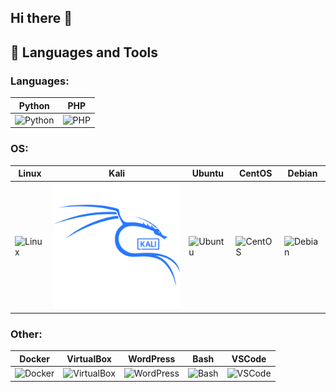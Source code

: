 ## Hi there 👋

<!--
**bhardwaj-23/bhardwaj-23** is a ✨ _special_ ✨ repository because its `README.md` (this file) appears on your GitHub profile.

Here are some ideas to get you started:

- 🔭 I’m currently working on ...
- 🌱 I’m currently learning ...
- 👯 I’m looking to collaborate on ...
- 🤔 I’m looking for help with ...
- 💬 Ask me about ...
- 📫 How to reach me: ...
- 😄 Pronouns: ...
- ⚡ Fun fact: ...
-->
## 🚀 Languages and Tools

### Languages:
| Python | PHP |
|--------|----|
| ![Python](https://cdn.jsdelivr.net/gh/devicons/devicon/icons/python/python-original.svg) | ![PHP](https://cdn.jsdelivr.net/gh/devicons/devicon/icons/php/php-original.svg) |

### OS:
| Linux | Kali | Ubuntu | CentOS | Debian |
|-------|------|--------|--------|--------|
| ![Linux](https://cdn.jsdelivr.net/gh/devicons/devicon/icons/linux/linux-original.svg) | ![Kali](https://raw.githubusercontent.com/canaleal/devicon/574bbc63b185777b0b1a39240c5bb06d99cdb7e6/icons/kalilinux/kalilinux-original-wordmark.svg) | ![Ubuntu](https://cdn.jsdelivr.net/gh/devicons/devicon/icons/ubuntu/ubuntu-plain.svg) | ![CentOS](https://cdn.jsdelivr.net/gh/devicons/devicon/icons/centos/centos-original.svg) | ![Debian](https://cdn.jsdelivr.net/gh/devicons/devicon/icons/debian/debian-original.svg) |

### Other:
| Docker | VirtualBox | WordPress | Bash | VSCode |
|--------|------------|-----------|------|--------|
| ![Docker](https://cdn.jsdelivr.net/gh/devicons/devicon/icons/docker/docker-original.svg) | ![VirtualBox](https://img.shields.io/badge/VirtualBox-183A61?style=for-the-badge&logo=virtualbox&logoColor=white) | ![WordPress](https://cdn.jsdelivr.net/gh/devicons/devicon/icons/wordpress/wordpress-original.svg) | ![Bash](https://cdn.jsdelivr.net/gh/devicons/devicon/icons/bash/bash-original.svg) | ![VSCode](https://cdn.jsdelivr.net/gh/devicons/devicon/icons/vscode/vscode-original.svg) 
